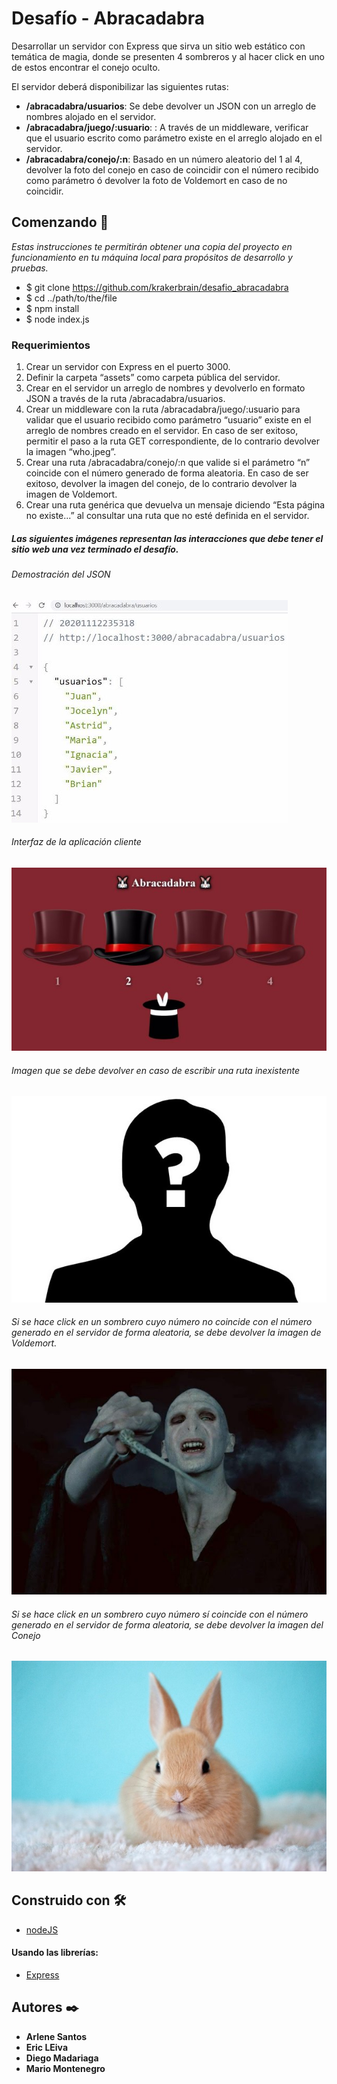 # Desafío - Abracadabra

Desarrollar un servidor con Express que sirva un sitio web estático con temática de magia, donde se presenten 4
sombreros y al hacer click en uno de estos encontrar el conejo oculto.

El servidor deberá disponibilizar las siguientes rutas:

- **/abracadabra/usuarios**: Se debe devolver un JSON con un arreglo de nombres alojado en el servidor.
- **/abracadabra/juego/:usuario**: : A través de un middleware, verificar que el usuario escrito como parámetro existe
  en el arreglo alojado en el servidor.
- **/abracadabra/conejo/:n**: Basado en un número aleatorio del 1 al 4, devolver la foto del conejo en caso de coincidir
  con el número recibido como parámetro ó devolver la foto de Voldemort en caso de no coincidir.

## Comenzando 🚀

_Estas instrucciones te permitirán obtener una copia del proyecto en funcionamiento en tu máquina local para propósitos de desarrollo y pruebas._

- $ git clone https://github.com/krakerbrain/desafio_abracadabra
- $ cd ../path/to/the/file
- $ npm install
- $ node index.js

### Requerimientos

1. Crear un servidor con Express en el puerto 3000.
2. Definir la carpeta “assets” como carpeta pública del servidor.
3. Crear en el servidor un arreglo de nombres y devolverlo en formato JSON a través de
   la ruta /abracadabra/usuarios.
4. Crear un middleware con la ruta /abracadabra/juego/:usuario para validar que el
   usuario recibido como parámetro “usuario” existe en el arreglo de nombres creado
   en el servidor.
   En caso de ser exitoso, permitir el paso a la ruta GET correspondiente, de lo contrario
   devolver la imagen “who.jpeg”.
5. Crear una ruta /abracadabra/conejo/:n que valide si el parámetro “n” coincide con el
   número generado de forma aleatoria.
   En caso de ser exitoso, devolver la imagen del conejo, de lo contrario devolver la
   imagen de Voldemort.
6. Crear una ruta genérica que devuelva un mensaje diciendo “Esta página no existe...”
   al consultar una ruta que no esté definida en el servidor.

##### Las siguientes imágenes representan las interacciones que debe tener el sitio web una vez terminado el desafío.

###### Demostración del JSON

![](./readme_files/json.jpeg)

###### Interfaz de la aplicación cliente

![](./readme_files/aplicacion.jpeg)

###### Imagen que se debe devolver en caso de escribir una ruta inexistente

![](./readme_files/who.jpeg)

###### Si se hace click en un sombrero cuyo número no coincide con el número generado en el servidor de forma aleatoria, se debe devolver la imagen de Voldemort.

![](./readme_files/voldemort.jpg)

###### Si se hace click en un sombrero cuyo número sí coincide con el número generado en el servidor de forma aleatoria, se debe devolver la imagen del Conejo

![](./readme_files/conejito.jpg)

## Construido con 🛠️

- [nodeJS](https://nodejs.org/en/)

#### Usando las librerías:

- [Express](https://expressjs.com/es/)

## Autores ✒️

- **Arlene Santos**
- **Eric LEiva**
- **Diego Madariaga**
- **Mario Montenegro**
